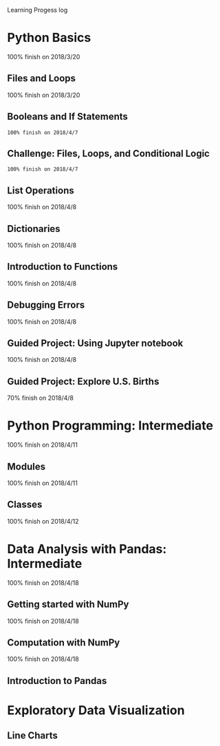 Learning Progess log


# Python Basics
   100% finish on 2018/3/20
## Files and Loops
   100% finish on 2018/3/20
## Booleans and If Statements
    100% finish on 2018/4/7
## Challenge: Files, Loops, and Conditional Logic
    100% finish on 2018/4/7
## List Operations
 100% finish on 2018/4/8
## Dictionaries
 100% finish on 2018/4/8
## Introduction to Functions
100% finish on 2018/4/8
## Debugging Errors
100% finish on 2018/4/8
## Guided Project: Using Jupyter notebook
100% finish on 2018/4/8
## Guided Project: Explore U.S. Births
70% finish on 2018/4/8
# Python Programming: Intermediate
100% finish on 2018/4/11
## Modules
100% finish on 2018/4/11
## Classes
100% finish on 2018/4/12
# Data Analysis with Pandas: Intermediate
100% finish on 2018/4/18
## Getting started with NumPy
100% finish on 2018/4/18
## Computation with NumPy
100% finish on 2018/4/18
## Introduction to Pandas

# Exploratory Data Visualization

## Line Charts
